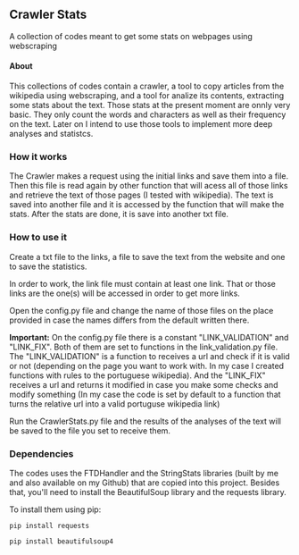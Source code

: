 ## Crawler Stats

A collection of codes meant to get some stats on webpages using webscraping

#### About

This collections of codes contain a crawler, a tool to copy articles from the wikipedia using webscraping, and a tool for analize its contents, extracting some stats about the text. Those stats at the present moment are onnly very basic. They only count the words and characters as well as their frequency on the text. Later on I intend to use those tools to implement more deep analyses and statistcs.


### How it works

The Crawler makes a request using the initial links and save them into a file. Then this file is read again by other function that will acess all of those links and retrieve the text of those pages (I tested with wikipedia). The text is saved into another file and it is accessed by the function that will make the stats. After the stats are done, it is save into another txt file.


### How to use it

Create a txt file to the links, a file to save the text from the website and one to save the statistics.

In order to work, the link file must contain at least one link. That or those links are the one(s) will be accessed in order to get more links.

Open the config.py file and change the name of those files on the place provided in case the names differs from the default written there.

**Important:** On the config.py file there is a constant "LINK_VALIDATION" and "LINK_FIX". Both of them are set to functions in the link_validation.py file. 
The "LINK_VALIDATION" is a function to receives a url and check if it is valid or not (depending on the page you want to work with. In my case I created functions with rules to the portuguese wikipedia). And the "LINK_FIX" receives a url and returns it modified in case you make some checks and modify something (In my case the code is set by default to a function that turns the relative url into a valid portuguse wikipedia link)

Run the CrawlerStats.py file and the results of the analyses of the text will be saved to the file you set to receive them.

### Dependencies

The codes uses the FTDHandler and the StringStats libraries (built by me and also available on my Github) that are copied into this project. Besides that, you'll need to install the BeautifulSoup library and the requests library.

To install them using pip:

```
pip install requests

pip install beautifulsoup4

```



